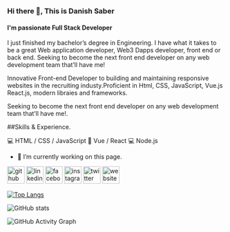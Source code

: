 ### Hi there 👋, This is Danish Saber
#### I'm passionate Full Stack Developer
I just finished my bachelor’s degree in Engineering. I have what it takes to be a great Web application developer, Web3 Dapps developer, front end or back end. Seeking to become the next front end developer on any web development team that’ll have me!

Innovative Front-end Developer to building and maintaining responsive websites in the recruiting industy.Proficient in Html, CSS, JavaScript, Vue.js React.js, modern libraies and frameworks.

Seeking to become the next front end developer on any web development team that’ll have me!.

##Skills & Experience.


💻 HTML / CSS / JavaScript
📕 Vue / React
💻 Node.js


- 🔭 I’m currently working on this page. 


[<img src='https://cdn.jsdelivr.net/npm/simple-icons@3.0.1/icons/github.svg' alt='github' height='40'>](https://github.com/Ujjalzaman)  [<img src='https://cdn.jsdelivr.net/npm/simple-icons@3.0.1/icons/linkedin.svg' alt='linkedin' height='40'>](https://www.linkedin.com/in/www.linkedin.com/in/ujjal-zaman/)  [<img src='https://cdn.jsdelivr.net/npm/simple-icons@3.0.1/icons/facebook.svg' alt='facebook' height='40'>](https://www.facebook.com/https://web.facebook.com/ujjal.zaman)  [<img src='https://cdn.jsdelivr.net/npm/simple-icons@3.0.1/icons/instagram.svg' alt='instagram' height='40'>](https://www.instagram.com/https://www.instagram.com/ujjal_zaman//)  [<img src='https://cdn.jsdelivr.net/npm/simple-icons@3.0.1/icons/twitter.svg' alt='twitter' height='40'>](https://twitter.com/https://twitter.com/UjjalZaman)  [<img src='https://cdn.jsdelivr.net/npm/simple-icons@3.0.1/icons/icloud.svg' alt='website' height='40'>](http://ujjalzaman.com/)  

[![Top Langs](https://github-readme-stats.vercel.app/api/top-langs/?username=Ujjalzaman)](https://github.com/anuraghazra/github-readme-stats)

![GitHub stats](https://github-readme-stats.vercel.app/api?username=Ujjalzaman&show_icons=true&count_private=true)  

![GitHub Activity Graph](https://activity-graph.herokuapp.com/graph?username=Ujjalzaman)  

